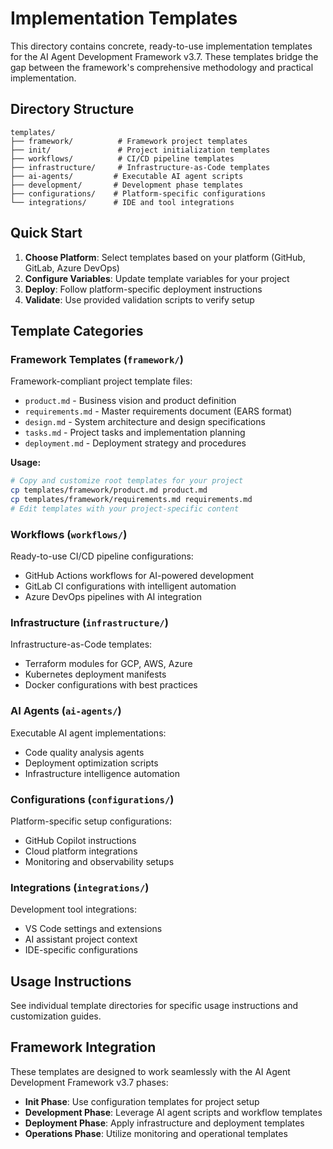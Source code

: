 # Implementation Templates

This directory contains concrete, ready-to-use implementation templates for the AI Agent Development Framework v3.7. These templates bridge the gap between the framework's comprehensive methodology and practical implementation.

## Directory Structure

```
templates/
├── framework/          # Framework project templates
├── init/               # Project initialization templates
├── workflows/          # CI/CD pipeline templates
├── infrastructure/     # Infrastructure-as-Code templates
├── ai-agents/         # Executable AI agent scripts
├── development/       # Development phase templates
├── configurations/    # Platform-specific configurations
└── integrations/      # IDE and tool integrations
```

## Quick Start

1. **Choose Platform**: Select templates based on your platform (GitHub, GitLab, Azure DevOps)
2. **Configure Variables**: Update template variables for your project
3. **Deploy**: Follow platform-specific deployment instructions
4. **Validate**: Use provided validation scripts to verify setup

## Template Categories

### Framework Templates (`framework/`)
Framework-compliant project template files:
- `product.md` - Business vision and product definition
- `requirements.md` - Master requirements document (EARS format)
- `design.md` - System architecture and design specifications
- `tasks.md` - Project tasks and implementation planning
- `deployment.md` - Deployment strategy and procedures

**Usage:**
```bash
# Copy and customize root templates for your project
cp templates/framework/product.md product.md
cp templates/framework/requirements.md requirements.md
# Edit templates with your project-specific content
```

### Workflows (`workflows/`)
Ready-to-use CI/CD pipeline configurations:
- GitHub Actions workflows for AI-powered development
- GitLab CI configurations with intelligent automation
- Azure DevOps pipelines with AI integration

### Infrastructure (`infrastructure/`)
Infrastructure-as-Code templates:
- Terraform modules for GCP, AWS, Azure
- Kubernetes deployment manifests
- Docker configurations with best practices

### AI Agents (`ai-agents/`)
Executable AI agent implementations:
- Code quality analysis agents
- Deployment optimization scripts
- Infrastructure intelligence automation

### Configurations (`configurations/`)
Platform-specific setup configurations:
- GitHub Copilot instructions
- Cloud platform integrations
- Monitoring and observability setups

### Integrations (`integrations/`)
Development tool integrations:
- VS Code settings and extensions
- AI assistant project context
- IDE-specific configurations

## Usage Instructions

See individual template directories for specific usage instructions and customization guides.

## Framework Integration

These templates are designed to work seamlessly with the AI Agent Development Framework v3.7 phases:
- **Init Phase**: Use configuration templates for project setup
- **Development Phase**: Leverage AI agent scripts and workflow templates
- **Deployment Phase**: Apply infrastructure and deployment templates
- **Operations Phase**: Utilize monitoring and operational templates